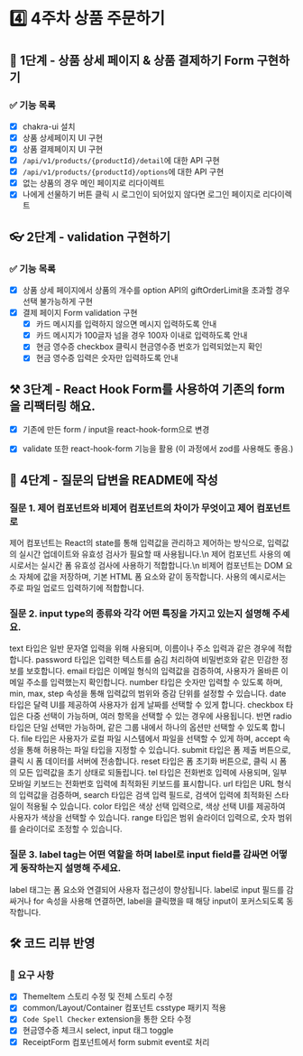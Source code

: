 # 4️⃣ 4주차 상품 주문하기
## 📡 1단계 - 상품 상세 페이지 & 상품 결제하기 Form 구현하기
### ✅ 기능 목록
- [x] chakra-ui 설치
- [x] 상품 상세페이지 UI 구현
- [x] 상품 결제페이지 UI 구현
- [x] `/api/v1/products/{productId}/detail`에 대한 API 구현
- [x] `/api/v1/products/{productId}/options`에 대한 API 구현
- [x] 없는 상품의 경우 메인 페이지로 리다이렉트
- [x] 나에게 선물하기 버튼 클릭 시 로그인이 되어있지 않다면 로그인 페이지로 리다이렉트

## 👓 2단계 - validation 구현하기
### ✅ 기능 목록
- [x] 상품 상세 페이지에서 상품의 개수를 option API의 giftOrderLimit을 초과할 경우 선택 불가능하게 구현
- [x] 결제 페이지 Form validation 구현
  - [x] 카드 메시지를 입력하지 않으면 메시지 입력하도록 안내
  - [x] 카드 메시지가 100글자 넘을 경우 100자 이내로 입력하도록 안내
  - [x] 현금 영수증 checkbox 클릭시 현금영수증 번호가 입력되었는지 확인
  - [x] 현금 영수증 입력은 숫자만 입력하도록 안내

## ⚒️ 3단계 - React Hook Form를 사용하여 기존의 form을 리팩터링 해요.
- [x] 기존에 만든 form / input을 react-hook-form으로 변경
- [x] validate 또한 react-hook-form 기능을 활용 (이 과정에서 zod를 사용해도 좋음.)


## 🤔 4단계 - 질문의 답변을 README에 작성
### 질문 1. 제어 컴포넌트와 비제어 컴포넌트의 차이가 무엇이고 제어 컴포넌트로 
제어 컴포넌트는 React의 state를 통해 입력값을 관리하고 제어하는 방식으로, 입력값의 실시간 업데이트와 유효성 검사가 필요할 때 사용됩니다.\n
제어 컴포넌트 사용의 예시로서는 실시간 폼 유효성 검사에 사용하기 적합합니다.\n
비제어 컴포넌트는 DOM 요소 자체에 값을 저장하며, 기본 HTML 폼 요소와 같이 동작합니다. 사용의 예시로서는 주로 파일 업로드 입력하기에 적합합니다.

### 질문 2. input type의 종류와 각각 어떤 특징을 가지고 있는지 설명해 주세요.
text 타입은 일반 문자열 입력을 위해 사용되며, 이름이나 주소 입력과 같은 경우에 적합합니다.
password 타입은 입력한 텍스트를 숨김 처리하여 비밀번호와 같은 민감한 정보를 보호합니다.
email 타입은 이메일 형식의 입력값을 검증하여, 사용자가 올바른 이메일 주소를 입력했는지 확인합니다.
number 타입은 숫자만 입력할 수 있도록 하며, min, max, step 속성을 통해 입력값의 범위와 증감 단위를 설정할 수 있습니다.
date 타입은 달력 UI를 제공하여 사용자가 쉽게 날짜를 선택할 수 있게 합니다.
checkbox 타입은 다중 선택이 가능하며, 여러 항목을 선택할 수 있는 경우에 사용됩니다.
반면 radio 타입은 단일 선택만 가능하며, 같은 그룹 내에서 하나의 옵션만 선택할 수 있도록 합니다.
file 타입은 사용자가 로컬 파일 시스템에서 파일을 선택할 수 있게 하며, accept 속성을 통해 허용하는 파일 타입을 지정할 수 있습니다.
submit 타입은 폼 제출 버튼으로, 클릭 시 폼 데이터를 서버에 전송합니다.
reset 타입은 폼 초기화 버튼으로, 클릭 시 폼의 모든 입력값을 초기 상태로 되돌립니다.
tel 타입은 전화번호 입력에 사용되며, 일부 모바일 키보드는 전화번호 입력에 최적화된 키보드를 표시합니다.
url 타입은 URL 형식의 입력값을 검증하며,
search 타입은 검색 입력 필드로, 검색어 입력에 최적화된 스타일이 적용될 수 있습니다.
color 타입은 색상 선택 입력으로, 색상 선택 UI를 제공하여 사용자가 색상을 선택할 수 있습니다.
range 타입은 범위 슬라이더 입력으로, 숫자 범위를 슬라이더로 조정할 수 있습니다.

### 질문 3. label tag는 어떤 역할을 하며 label로 input field를 감싸면 어떻게 동작하는지 설명해 주세요.
label 태그는 폼 요소와 연결되어 사용자 접근성이 향상됩니다.
label로 input 필드를 감싸거나 for 속성을 사용해 연결하면, label을 클릭했을 때 해당 input이 포커스되도록 동작합니다.

## 🛠️ 코드 리뷰 반영
### 📄 요구 사항
- [x] ThemeItem 스토리 수정 및 전체 스토리 수정 
- [x] common/Layout/Container 컴포넌트 csstype 패키지 적용
- [x] `Code Spell Checker` extension을 통한 오타 수정
- [x] 현금영수증 체크시 select, input 태그 toggle
- [x] ReceiptForm 컴포넌트에서 form submit event로 처리